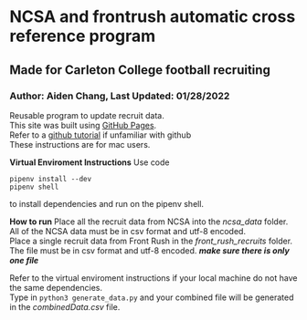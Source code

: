 # NCSA and frontrush automatic cross reference program
## Made for Carleton College football recruiting
### Author: Aiden Chang, Last Updated: 01/28/2022

Reusable program to update recruit data. <br />
This site was built using [GitHub Pages](https://pages.github.com/). <br />
Refer to a [github tutorial](https://product.hubspot.com/blog/git-and-github-tutorial-for-beginners) if unfamiliar with github <br />
These instructions are for mac users.<br />

**Virtual Enviroment Instructions**
Use code
```
pipenv install --dev
pipenv shell
```
to install dependencies and run on the pipenv shell.

**How to run**
Place all the recruit data from NCSA into the *ncsa_data* folder.<br />
All of the NCSA data must be in csv format and utf-8 encoded.<br />
Place a single recruit data from Front Rush in the *front_rush_recruits* folder.<br />
The file must be in csv format and utf-8 encoded. ***make sure there is only one file***<br />

Refer to the virtual enviroment instructions if your local machine do not have the same dependencies.<br />
Type in ```python3 generate_data.py``` and your combined file will be generated in the *combinedData.csv* file.<br />
